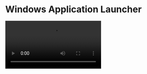 # Windows Application Launcher

![Windows Application Launcher](https://raw.githubusercontent.com/math0ne/windows-application-launcher/master/launch-demo.webm "Windows Application Launcher Demo")
